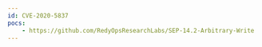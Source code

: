 ```yaml
---
id: CVE-2020-5837
pocs:
    - https://github.com/RedyOpsResearchLabs/SEP-14.2-Arbitrary-Write
---
```

